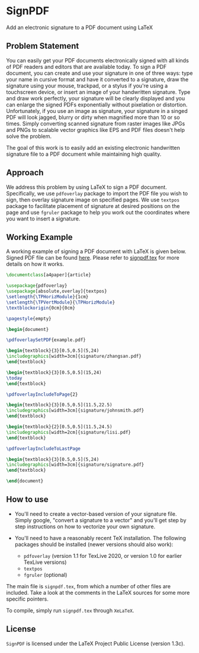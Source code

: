# SignPDF
Add an electronic signature to a PDF document using LaTeX

## Problem Statement

You can easily get your PDF documents electronically signed with all kinds of PDF readers and editors that are available today. To sign a PDF document, you can create and use your signature in one of three ways: type your name in cursive format and have it converted to a signature, draw the signature using your mouse, trackpad, or a stylus if you're using a touchscreen device, or insert an image of your handwritten signature. Type and draw work perfectly, your signature will be clearly displayed and you can enlarge the signed PDFs exponentially without pixelation or distortion. Unfortunately, if you use an image as signature, your signature in a singed PDF will look jagged, blurry or dirty when magnified more than 10 or so times. Simply converting scanned signature from raster images like JPGs and PNGs to scalable vector graphics like EPS and PDF files doesn't help solve the problem. 

The goal of this work is to easily add an existing electronic handwritten signature file to a PDF document while maintaining high quality.

## Approach

We address this problem by using LaTeX to sign a PDF document. Specifically, we use `pdfoverlay` package to import the PDF file you wish to sign, then overlay signature image on specified pages. We use `textpos` package to facilitate placement of signature at desired positions on the page and use `fgruler` package to help you work out the coordinates where you want to insert a signature.

## Working Example

A working example of signing a PDF document with LaTeX is given below. Signed PDF file can be found [here](signpdf.pdf). Please refer to [signpdf.tex](signpdf.tex) for more details on how it works.

```tex
\documentclass[a4paper]{article}

\usepackage{pdfoverlay}
\usepackage[absolute,overlay]{textpos}
\setlength{\TPHorizModule}{1cm}
\setlength{\TPVertModule}{\TPHorizModule}
\textblockorigin{0cm}{0cm}

\pagestyle{empty}

\begin{document}

\pdfoverlaySetPDF{example.pdf}

\begin{textblock}{3}[0.5,0.5](5,24)
\includegraphics[width=3cm]{signature/zhangsan.pdf}
\end{textblock}

\begin{textblock}{3}[0.5,0.5](15,24)
\today
\end{textblock}

\pdfoverlayIncludeToPage{2}

\begin{textblock}{3}[0.5,0.5](11.5,22.5)
\includegraphics[width=3cm]{signature/johnsmith.pdf}
\end{textblock}

\begin{textblock}{2}[0.5,0.5](11.5,24.5)
\includegraphics[width=2cm]{signature/lisi.pdf}
\end{textblock}

\pdfoverlayIncludeToLastPage

\begin{textblock}{3}[0.5,0.5](5,24)
\includegraphics[width=3cm]{signature/signature.pdf}
\end{textblock}

\end{document}
```

## How to use

* You'll need to create a vector-based version of your signature file. Simply google, "convert a signature to a vector" and you'll get step by step instructions on how to vectorize your own signature.

* You'll need to have a reasonably recent TeX installation. The following packages should be installed (newer versions should also work):
  - `pdfoverlay` (version 1.1 for TexLive 2020, or version 1.0 for earlier TexLive versions)
  - `textpos`
  - `fgruler` (optional)

The main file is `signpdf.tex`, from which a number of other files are included. Take a look at the comments in the LaTeX sources for some more specific pointers.

To compile, simply run `signpdf.tex` through `XeLaTeX`.

## License
`SignPDF` is licensed under the LaTeX Project Public License (version 1.3c).
